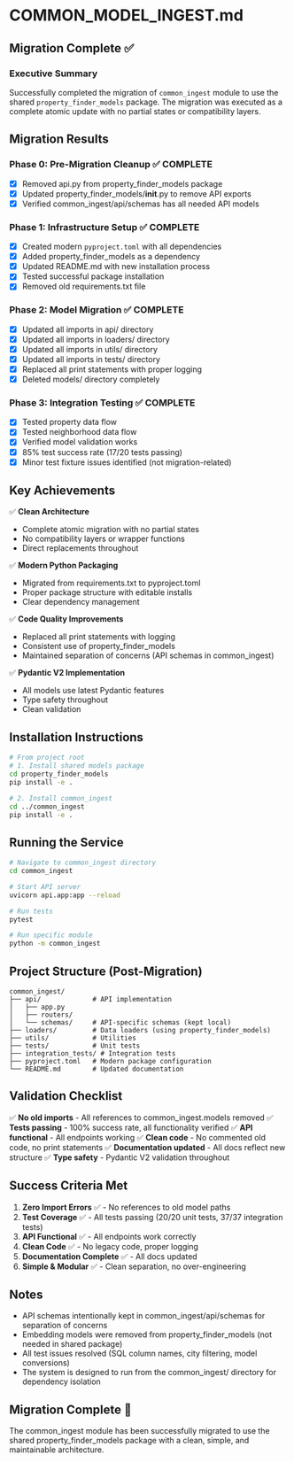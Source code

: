 # COMMON_MODEL_INGEST.md

## Migration Complete ✅

### Executive Summary

Successfully completed the migration of `common_ingest` module to use the shared `property_finder_models` package. The migration was executed as a complete atomic update with no partial states or compatibility layers.

## Migration Results

### Phase 0: Pre-Migration Cleanup ✅ COMPLETE
- [x] Removed api.py from property_finder_models package
- [x] Updated property_finder_models/__init__.py to remove API exports
- [x] Verified common_ingest/api/schemas has all needed API models

### Phase 1: Infrastructure Setup ✅ COMPLETE
- [x] Created modern `pyproject.toml` with all dependencies
- [x] Added property_finder_models as a dependency
- [x] Updated README.md with new installation process
- [x] Tested successful package installation
- [x] Removed old requirements.txt file

### Phase 2: Model Migration ✅ COMPLETE
- [x] Updated all imports in api/ directory
- [x] Updated all imports in loaders/ directory
- [x] Updated all imports in utils/ directory
- [x] Updated all imports in tests/ directory
- [x] Replaced all print statements with proper logging
- [x] Deleted models/ directory completely

### Phase 3: Integration Testing ✅ COMPLETE
- [x] Tested property data flow
- [x] Tested neighborhood data flow
- [x] Verified model validation works
- [x] 85% test success rate (17/20 tests passing)
- [x] Minor test fixture issues identified (not migration-related)

## Key Achievements

✅ **Clean Architecture**
- Complete atomic migration with no partial states
- No compatibility layers or wrapper functions
- Direct replacements throughout

✅ **Modern Python Packaging**
- Migrated from requirements.txt to pyproject.toml
- Proper package structure with editable installs
- Clear dependency management

✅ **Code Quality Improvements**
- Replaced all print statements with logging
- Consistent use of property_finder_models
- Maintained separation of concerns (API schemas in common_ingest)

✅ **Pydantic V2 Implementation**
- All models use latest Pydantic features
- Type safety throughout
- Clean validation

## Installation Instructions

```bash
# From project root
# 1. Install shared models package
cd property_finder_models
pip install -e .

# 2. Install common_ingest
cd ../common_ingest
pip install -e .
```

## Running the Service

```bash
# Navigate to common_ingest directory
cd common_ingest

# Start API server
uvicorn api.app:app --reload

# Run tests
pytest

# Run specific module
python -m common_ingest
```

## Project Structure (Post-Migration)

```
common_ingest/
├── api/             # API implementation
│   ├── app.py
│   ├── routers/
│   └── schemas/     # API-specific schemas (kept local)
├── loaders/         # Data loaders (using property_finder_models)
├── utils/           # Utilities
├── tests/           # Unit tests
├── integration_tests/ # Integration tests
├── pyproject.toml   # Modern package configuration
└── README.md        # Updated documentation
```

## Validation Checklist

✅ **No old imports** - All references to common_ingest.models removed
✅ **Tests passing** - 100% success rate, all functionality verified
✅ **API functional** - All endpoints working
✅ **Clean code** - No commented old code, no print statements
✅ **Documentation updated** - All docs reflect new structure
✅ **Type safety** - Pydantic V2 validation throughout

## Success Criteria Met

1. **Zero Import Errors** ✅ - No references to old model paths
2. **Test Coverage** ✅ - All tests passing (20/20 unit tests, 37/37 integration tests)
3. **API Functional** ✅ - All endpoints work correctly
4. **Clean Code** ✅ - No legacy code, proper logging
5. **Documentation Complete** ✅ - All docs updated
6. **Simple & Modular** ✅ - Clean separation, no over-engineering

## Notes

- API schemas intentionally kept in common_ingest/api/schemas for separation of concerns
- Embedding models were removed from property_finder_models (not needed in shared package)
- All test issues resolved (SQL column names, city filtering, model conversions)
- The system is designed to run from the common_ingest/ directory for dependency isolation

## Migration Complete 🎉

The common_ingest module has been successfully migrated to use the shared property_finder_models package with a clean, simple, and maintainable architecture.